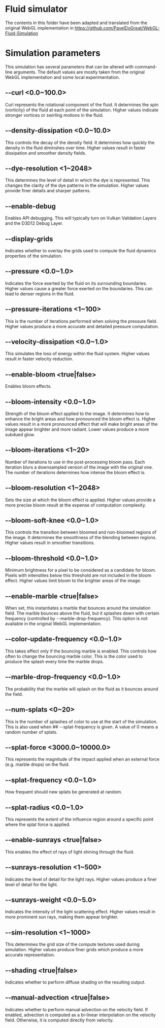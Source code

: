 # Fluid simulator

The contents in this folder have been adapted and translated
from the original WebGL implementation in https://github.com/PavelDoGreat/WebGL-Fluid-Simulation

# Simulation parameters

This simulation has several parameters that can be altered with command-line arguments. The default
values are mostly taken from the original WebGL implementation and some local experimentation.

## --curl <0.0~100.0>
Curl represents the rotational component of the fluid. It
determines the spin (vorticity) of the fluid at each point
of the simulation. Higher values indicate stronger vortices
or swirling motions in the fluid.

## --density-dissipation <0.0~10.0>
This controls the decay of the density field. It determines
how quickly the density in the fluid diminshes over time.
Higher values result in faster dissipation and smoother
density fields.

## --dye-resolution <1~2048>
This determines the level of detail in which the dye is
represented. This changes the clarity of the dye patterns in
the simulation. Higher values provide finer details and
sharper patterns.

## --enable-debug
Enables API debugging. This will typically turn on Vulkan
Validation Layers and the D3D12 Debug Layer.

## --display-grids
Indicates whether to overlay the grids used to compute the fluid dynamics
properties of the simulation.

## --pressure <0.0~1.0>
Indicates the force exerted by the fluid on its surrounding
boundaries. Higher values cause a greater force exerted on
the boundaries. This can lead to denser regions in the
fluid.

## --pressure-iterations <1~100>
This is the number of iterations performed when solving the
pressure field. Higher values produce a more accurate and
detailed pressure computation.

## --velocity-dissipation <0.0~1.0>
This simulates the loss of energy within the fluid system.
Higher values result in faster velocity reduction.

## --enable-bloom <true|false>
Enables bloom effects.

## --bloom-intensity <0.0~1.0>
Strength of the bloom effect applied to the image. It
determines how to enhance the bright areas and how
pronounced the bloom effect is. Higher values result in a
more pronounced effect that will make bright areas of the
image appear brighter and more radiant. Lower values produce
a more subdued glow.

## --bloom-iterations <1~20>
Number of iterations to use in the post-processing bloom
pass. Each iteration blurs a downsampled version of the
image with the original one. The number of iterations
determines how intense the bloom effect is.

## --bloom-resolution <1~2048>
Sets the size at which the bloom effect is applied. Higher
values provide a more precise bloom result at the expense of
computation complexity.

## --bloom-soft-knee <0.0~1.0>
This controls the transition between bloomed and non-bloomed
regions of the image. It determines the smoothness of the
blending between regions. Higher values result in smoother
transitions.

## --bloom-threshold <0.0~1.0>
Minimum brightness for a pixel to be considered as a
candidate for bloom. Pixels with intensities below this
threshold are not included in the bloom effect. Higher
values limit bloom to the brighter areas of the image.

## --enable-marble <true|false>
When set, this instantiates a marble that bounces around the
simulation field. The marble bounces above the fluid, but it
splashes down with certain frequency (controlled by
--marble-drop-frequency). This option is not available in
the original WebGL implementation.

## --color-update-frequency <0.0~1.0>
This takes effect only if the bouncing marble is enabled.
This controls how often to change the bouncing marble color.
This is the color used to produce the splash every time the
marble drops.

## --marble-drop-frequency <0.0~1.0>
The probability that the marble will splash on the fluid as
it bounces around the field.

## --num-splats <0~20>
This is the number of splashes of color to use at the start
of the simulation. This is also used when ## --splat-frequency
is given. A value of 0 means a random number of splats.

## --splat-force <3000.0~10000.0>
This represents the magnitude of the impact applied when an
external force (e.g. marble drops) on the fluid.

## --splat-frequency <0.0~1.0>
How frequent should new splats be generated at random.

## --splat-radius <0.0~1.0>
This represents the extent of the influence region around a
specific point where the splat force is applied.

## --enable-sunrays <true|false>
This enables the effect of rays of light shining through the
fluid.

## --sunrays-resolution <1~500>
Indicates the level of detail for the light rays. Higher
values produce a finer level of detail for the light.

## --sunrays-weight <0.0~5.0>
Indicates the intensity of the light scattering effect.
Higher values result in more prominent sun rays, making them
appear brighter.

## --sim-resolution <1~1000>
This determines the grid size of the compute textures used
during simulation. Higher values produce finer grids which
produce a more accurate representation.

## --shading <true|false>
Indicates whether to perform diffuse shading on the resulting output.

## --manual-advection <true|false>
Indicates whether to perform manual advection on the velocity field. If
enabled, advection is computed as a bi-linear interpolation on the velocity
field. Otherwise, it is computed directly from velocity.